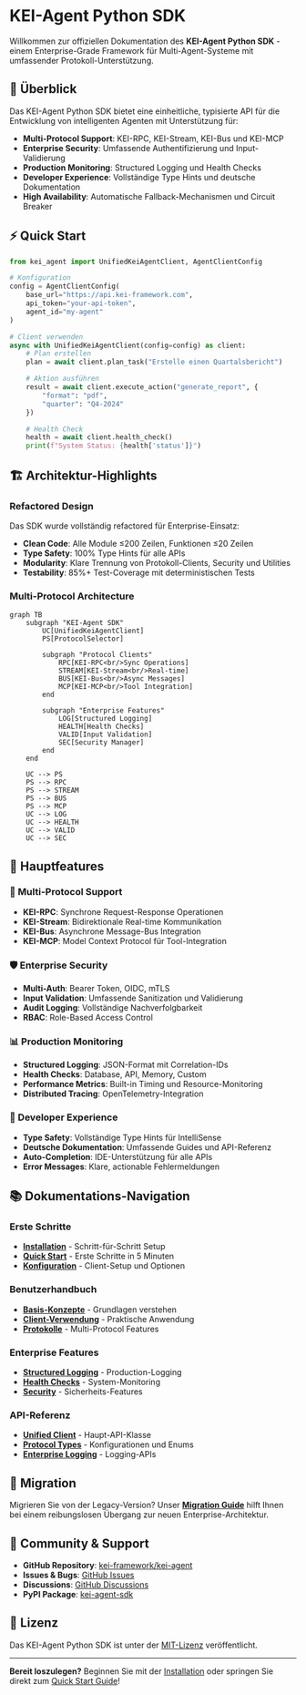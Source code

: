 # KEI-Agent Python SDK

Willkommen zur offiziellen Dokumentation des **KEI-Agent Python SDK** - einem Enterprise-Grade Framework für Multi-Agent-Systeme mit umfassender Protokoll-Unterstützung.

## 🚀 Überblick

Das KEI-Agent Python SDK bietet eine einheitliche, typisierte API für die Entwicklung von intelligenten Agenten mit Unterstützung für:

- **Multi-Protocol Support**: KEI-RPC, KEI-Stream, KEI-Bus und KEI-MCP
- **Enterprise Security**: Umfassende Authentifizierung und Input-Validierung
- **Production Monitoring**: Structured Logging und Health Checks
- **Developer Experience**: Vollständige Type Hints und deutsche Dokumentation
- **High Availability**: Automatische Fallback-Mechanismen und Circuit Breaker

## ⚡ Quick Start

```python
from kei_agent import UnifiedKeiAgentClient, AgentClientConfig

# Konfiguration
config = AgentClientConfig(
    base_url="https://api.kei-framework.com",
    api_token="your-api-token",
    agent_id="my-agent"
)

# Client verwenden
async with UnifiedKeiAgentClient(config=config) as client:
    # Plan erstellen
    plan = await client.plan_task("Erstelle einen Quartalsbericht")

    # Aktion ausführen
    result = await client.execute_action("generate_report", {
        "format": "pdf",
        "quarter": "Q4-2024"
    })

    # Health Check
    health = await client.health_check()
    print(f"System Status: {health['status']}")
```

## 🏗️ Architektur-Highlights

### Refactored Design
Das SDK wurde vollständig refactored für Enterprise-Einsatz:

- **Clean Code**: Alle Module ≤200 Zeilen, Funktionen ≤20 Zeilen
- **Type Safety**: 100% Type Hints für alle APIs
- **Modularity**: Klare Trennung von Protokoll-Clients, Security und Utilities
- **Testability**: 85%+ Test-Coverage mit deterministischen Tests

### Multi-Protocol Architecture

```mermaid
graph TB
    subgraph "KEI-Agent SDK"
        UC[UnifiedKeiAgentClient]
        PS[ProtocolSelector]

        subgraph "Protocol Clients"
            RPC[KEI-RPC<br/>Sync Operations]
            STREAM[KEI-Stream<br/>Real-time]
            BUS[KEI-Bus<br/>Async Messages]
            MCP[KEI-MCP<br/>Tool Integration]
        end

        subgraph "Enterprise Features"
            LOG[Structured Logging]
            HEALTH[Health Checks]
            VALID[Input Validation]
            SEC[Security Manager]
        end
    end

    UC --> PS
    PS --> RPC
    PS --> STREAM
    PS --> BUS
    PS --> MCP
    UC --> LOG
    UC --> HEALTH
    UC --> VALID
    UC --> SEC
```

## 🎯 Hauptfeatures

### 🔌 Multi-Protocol Support
- **KEI-RPC**: Synchrone Request-Response Operationen
- **KEI-Stream**: Bidirektionale Real-time Kommunikation
- **KEI-Bus**: Asynchrone Message-Bus Integration
- **KEI-MCP**: Model Context Protocol für Tool-Integration

### 🛡️ Enterprise Security
- **Multi-Auth**: Bearer Token, OIDC, mTLS
- **Input Validation**: Umfassende Sanitization und Validierung
- **Audit Logging**: Vollständige Nachverfolgbarkeit
- **RBAC**: Role-Based Access Control

### 📊 Production Monitoring
- **Structured Logging**: JSON-Format mit Correlation-IDs
- **Health Checks**: Database, API, Memory, Custom
- **Performance Metrics**: Built-in Timing und Resource-Monitoring
- **Distributed Tracing**: OpenTelemetry-Integration

### 🔧 Developer Experience
- **Type Safety**: Vollständige Type Hints für IntelliSense
- **Deutsche Dokumentation**: Umfassende Guides und API-Referenz
- **Auto-Completion**: IDE-Unterstützung für alle APIs
- **Error Messages**: Klare, actionable Fehlermeldungen

## 📚 Dokumentations-Navigation

### Erste Schritte
- [**Installation**](getting-started/installation.md) - Schritt-für-Schritt Setup
- [**Quick Start**](getting-started/quickstart.md) - Erste Schritte in 5 Minuten
- [**Konfiguration**](getting-started/configuration.md) - Client-Setup und Optionen

### Benutzerhandbuch
- [**Basis-Konzepte**](user-guide/concepts.md) - Grundlagen verstehen
- [**Client-Verwendung**](user-guide/client-usage.md) - Praktische Anwendung
- [**Protokolle**](user-guide/protocols.md) - Multi-Protocol Features

### Enterprise Features
- [**Structured Logging**](enterprise/logging.md) - Production-Logging
- [**Health Checks**](enterprise/health-checks.md) - System-Monitoring
- [**Security**](enterprise/security.md) - Sicherheits-Features

### API-Referenz
- [**Unified Client**](api/unified-client.md) - Haupt-API-Klasse
- [**Protocol Types**](api/protocol-types.md) - Konfigurationen und Enums
- [**Enterprise Logging**](api/enterprise-logging.md) - Logging-APIs

## 🔄 Migration

Migrieren Sie von der Legacy-Version? Unser [**Migration Guide**](migration/from-legacy.md) hilft Ihnen bei einem reibungslosen Übergang zur neuen Enterprise-Architektur.

## 🤝 Community & Support

- **GitHub Repository**: [kei-framework/kei-agent](https://github.com/kei-framework/kei-agent)
- **Issues & Bugs**: [GitHub Issues](https://github.com/kei-framework/kei-agent/issues)
- **Discussions**: [GitHub Discussions](https://github.com/kei-framework/kei-agent/discussions)
- **PyPI Package**: [kei-agent-sdk](https://pypi.org/project/kei-agent-sdk/)

## 📄 Lizenz

Das KEI-Agent Python SDK ist unter der [MIT-Lizenz](https://github.com/kei-framework/kei-agent/blob/main/LICENSE) veröffentlicht.

---

**Bereit loszulegen?** Beginnen Sie mit der [Installation](getting-started/installation.md) oder springen Sie direkt zum [Quick Start Guide](getting-started/quickstart.md)!
